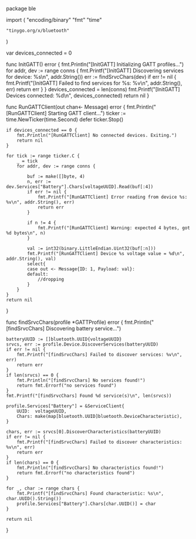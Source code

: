 package ble

import (
	"encoding/binary"
	"fmt"
	"time"

	"tinygo.org/x/bluetooth"
)

var devices_connected = 0

func InitGATT() error {
	fmt.Println("[InitGATT] Initializing GATT profiles...")
	for addr, dev := range conns {
		fmt.Printf("[InitGATT] Discovering services for device: %s\n", addr.String())
		err := findSrvcChars(dev)
		if err != nil {
			fmt.Printf("[InitGATT] Failed to find services for %s: %v\n", addr.String(), err)
			return err
		}
	}
	devices_connected = len(conns)
	fmt.Printf("[InitGATT] Devices connected: %d\n", devices_connected)
	return nil
}

func RunGATTClient(out chan<- Message) error {
	fmt.Println("[RunGATTClient] Starting GATT client...")
	ticker := time.NewTicker(time.Second)
	defer ticker.Stop()

	if devices_connected == 0 {
		fmt.Println("[RunGATTClient] No connected devices. Exiting.")
		return nil
	}

	for tick := range ticker.C {
		_ = tick
		for addr, dev := range conns {

			buf := make([]byte, 4)
			n, err := dev.Services["Battery"].Chars[voltageUUID].Read(buf[:4])
			if err != nil {
				fmt.Printf("[RunGATTClient] Error reading from device %s: %v\n", addr.String(), err)
				return err
			}

			if n != 4 {
				fmt.Printf("[RunGATTClient] Warning: expected 4 bytes, got %d bytes\n", n)
			}

			val := int32(binary.LittleEndian.Uint32(buf[:n]))
			fmt.Printf("[RunGATTClient] Device %s voltage value = %d\n", addr.String(), val)
			select{
			case out <- Message{ID: 1, Payload: val}:
			default:
				//dropping 
			}
		}
	}
	return nil
}

func findSrvcChars(profile *GATTProfile) error {
	fmt.Println("[findSrvcChars] Discovering battery service...")

	batteryUUID := []bluetooth.UUID{voltageUUID}
	srvcs, err := profile.Device.DiscoverServices(batteryUUID)
	if err != nil {
		fmt.Printf("[findSrvcChars] Failed to discover services: %v\n", err)
		return err
	}
	if len(srvcs) == 0 {
		fmt.Println("[findSrvcChars] No services found!")
		return fmt.Errorf("no services found")
	}
	fmt.Printf("[findSrvcChars] Found %d service(s)\n", len(srvcs))

	profile.Services["Battery"] = &ServiceClient{
		UUID:  voltageUUID,
		Chars: make(map[bluetooth.UUID]bluetooth.DeviceCharacteristic),
	}

	chars, err := srvcs[0].DiscoverCharacteristics(batteryUUID)
	if err != nil {
		fmt.Printf("[findSrvcChars] Failed to discover characteristics: %v\n", err)
		return err
	}
	if len(chars) == 0 {
		fmt.Println("[findSrvcChars] No characteristics found!")
		return fmt.Errorf("no characteristics found")
	}

	for _, char := range chars {
		fmt.Printf("[findSrvcChars] Found characteristic: %s\n", char.UUID().String())
		profile.Services["Battery"].Chars[char.UUID()] = char
	}

	return nil
}
